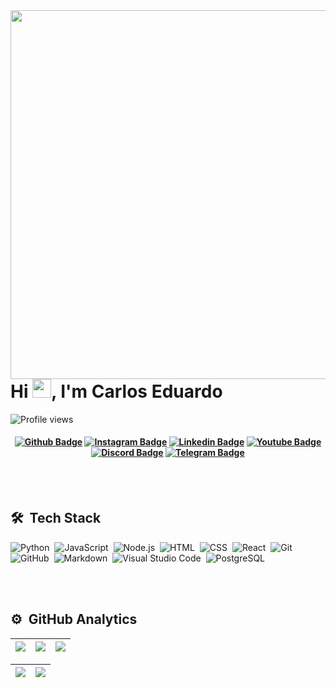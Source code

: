 <img align="right" height="590em" src="#"/>
<h1 align="left">Hi <img src="https://raw.githubusercontent.com/kaueMarques/kaueMarques/master/hi.gif" width="30px">, I'm Carlos Eduardo</h1>
<p align="left"> <img src="https://komarev.com/ghpvc/?username=Eduardolimacesl&color=blue" alt="Profile views" /> </p>

<h4 align="center">

[![Github Badge](https://img.shields.io/badge/-Facebook-blue?style=for-the-badge&logo=Facebook&logoColor=white&link=https://github.com/Eduardolimacesl)](https://www.facebook.com/)
[![Instagram Badge](https://img.shields.io/badge/-instagram-red?style=for-the-badge&logo=instagram&logoColor=white&link=https://github.com/Eduardolimacesl)](https://www.instagram.com/)
[![Linkedin Badge](https://img.shields.io/badge/-Linkedin-blue?style=for-the-badge&logo=Linkedin&logoColor=white&link=https://github.com/Eduardolimacesl)](https://linkedin.com/in/eduardo-lima-b0aa8642)
[![Youtube Badge](https://img.shields.io/badge/YouTube-FF0000?style=for-the-badge&logo=youtube&logoColor=white)](https://www.youtube.com/channel/UC5Zh9bzMxSB5u0sUfkq03tw)
[![Discord Badge](https://img.shields.io/badge/Discord-5865F2?style=for-the-badge&logo=discord&logoColor=white)]()
[![Telegram Badge](https://img.shields.io/badge/Telegram-2CA5E0?style=for-the-badge&logo=telegram&logoColor=white)]()

</h4>

<br><br>

## 🛠 &nbsp;Tech Stack

![Python](https://img.shields.io/badge/-Python-05122A?style=flat&logo=python)&nbsp;
![JavaScript](https://img.shields.io/badge/-JavaScript-05122A?style=flat&logo=javascript)&nbsp;
![Node.js](https://img.shields.io/badge/-Node.js-05122A?style=flat&logo=node.js)&nbsp;
![HTML](https://img.shields.io/badge/-HTML-05122A?style=flat&logo=HTML5)&nbsp;
![CSS](https://img.shields.io/badge/-CSS-05122A?style=flat&logo=CSS3&logoColor=1572B6)&nbsp;
![React](https://img.shields.io/badge/-React-05122A?style=flat&logo=react)&nbsp;
![Git](https://img.shields.io/badge/-Git-05122A?style=flat&logo=git)&nbsp;
![GitHub](https://img.shields.io/badge/-GitHub-05122A?style=flat&logo=github)&nbsp;
![Markdown](https://img.shields.io/badge/-Markdown-05122A?style=flat&logo=markdown)&nbsp;
![Visual Studio Code](https://img.shields.io/badge/-Visual%20Studio%20Code-05122A?style=flat&logo=visual-studio-code&logoColor=007ACC)&nbsp;
![PostgreSQL](https://img.shields.io/badge/-PostgreSQL-05122A?style=flat&logo=postgresql)&nbsp;

<br><br>

## ⚙️ &nbsp;GitHub Analytics

| ![](http://github-profile-summary-cards.vercel.app/api/cards/stats?username=Eduardolimacesl&theme=nord_dark) | ![](http://github-profile-summary-cards.vercel.app/api/cards/repos-per-language?username=Eduardolimacesl&hide=Html&theme=nord_dark) | ![](http://github-profile-summary-cards.vercel.app/api/cards/most-commit-language?username=Eduardolimacesl&theme=nord_dark) |
| :-: | :-: | :-: |

| ![](http://github-profile-summary-cards.vercel.app/api/cards/profile-details?username=Eduardolimacesl&theme=nord_dark) | ![](https://github-readme-streak-stats.herokuapp.com/?user=Eduardolimacesl&hide_border=true&date_format=M%20j%5B%2C%20Y%5D&background=2D3742&stroke=2D3742&ring=6bbbca&fire=6bbbca&currStreakNum=fff&sideNums=6bbbca&currStreakLabel=6bbbca&sideLabels=fff&dates=fff) |
| :-: | :-: |
